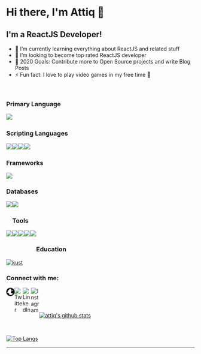 # Hi there, I'm Attiq 👋

## I'm a ReactJS Developer!

- 🌱 I’m currently learning everything about ReactJS and related stuff
- 👯 I’m looking to become top rated ReactJS developer
- 🥅 2020 Goals: Contribute more to Open Source projects and write Blog Posts
- ⚡ Fun fact: I love to play video games in my free time 🤣

<br/>

### Primary Language
<img src="https://img.icons8.com/color/48/000000/javascript.png"/>

### Scripting Languages
<img align="left" src="https://img.icons8.com/color/48/000000/javascript.png"/>
<img align="left" src="https://img.icons8.com/color/48/000000/python.png"/>
<img align="left" src="https://img.icons8.com/color/48/000000/html-5.png"/>
<img src="https://img.icons8.com/color/48/000000/css3.png"/>

### Frameworks
<img align="left" src="https://img.icons8.com/plasticine/48/000000/react.png"/>
<br/>

### Databases
<img  align="left" height="48" src="https://www.mysql.com/common/logos/logo-mysql-170x115.png">
<img src="https://img.icons8.com/color/48/000000/mongodb.png"/>

### Tools
<img align="left" src="https://res.cloudinary.com/canonical/image/fetch/f_auto,q_auto,fl_sanitize,w_48,h_48/https://dashboard.snapcraft.io/site_media/appmedia/2017/11/WebStorm_1282x.png"/>
<img align="left" src="https://img.icons8.com/fluent/48/000000/visual-studio-code-2019.png"/>
<img align="left" src="https://img.icons8.com/fluent/48/000000/github.png"/>
<img align="left" src="https://img.icons8.com/color/48/000000/docker.png"/>
<img align="left" height="48" src="https://www.postman.com/assets/logos/postman-logo-stacked.svg">
</br>


### Education
[<img alt="kust" alt="Bachelor of computer science" width="48px" src="https://i.pinimg.com/originals/68/81/fd/6881fde41d2e8d5273c333abf9ba00c1.gif"/>][kust]


### Connect with me:
[<img align="left" alt="technosoft" width="22px" src="https://raw.githubusercontent.com/iconic/open-iconic/master/svg/globe.svg" />][website]
[<img align="left" alt="Twitter" width="22px" src="https://cdn.jsdelivr.net/npm/simple-icons@v3/icons/twitter.svg" />][twitter]
[<img align="left" alt="LinkedIn" width="22px" src="https://cdn.jsdelivr.net/npm/simple-icons@v3/icons/linkedin.svg" />][linkedin]
[<img align="left" alt="Instagram" width="22px" src="https://cdn.jsdelivr.net/npm/simple-icons@v3/icons/instagram.svg" />][instagram]
<br/>
<br/>
<br/>


[![attiq's github stats](https://github-readme-stats.vercel.app/api?username=AttiqUrRehman007&count_private=true&show_icons=true)](#)

<br/>

[![Top Langs](https://github-readme-stats.vercel.app/api/top-langs/?username=AttiqUrRehman007&hide=jupyter%20notebook,php&layout=compact)](#)

---

[website]: https://xenodochial-payne-d55918.netlify.app/
[twitter]: https://twitter.com/007Attiq
[instagram]: https://www.instagram.com/attiq_khan7/
[linkedin]: https://www.linkedin.com/in/attiq-ur-rehman-71b511157/
[kust]: https://kust.edu.pk/web/

